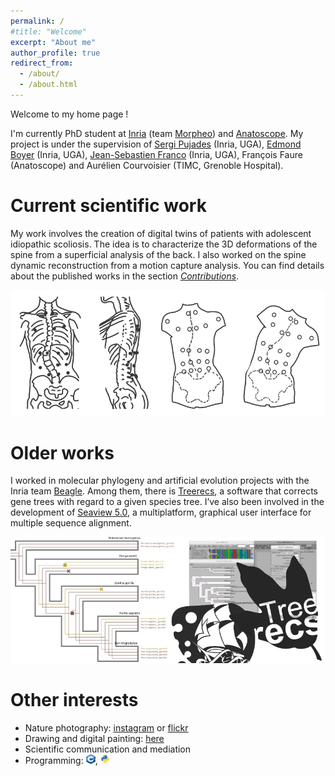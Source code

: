 ```yaml
---
permalink: /
#title: "Welcome"
excerpt: "About me"
author_profile: true
redirect_from: 
  - /about/
  - /about.html
---
```


Welcome to my home page !


I'm currently PhD student at [Inria](https://www.inria.fr/fr) (team [Morpheo](https://team.inria.fr/morpheo/)) and [Anatoscope](https://www.anatoscope.com/). My project is under the supervision of [Sergi Pujades](http://sergipujades.free.fr/) (Inria, UGA), [Edmond Boyer](http://morpheo.inrialpes.fr/people/Boyer/) (Inria, UGA), [Jean-Sebastien Franco](https://morpheo.inrialpes.fr/~franco/) (Inria, UGA), François Faure (Anatoscope) and Aurélien Courvoisier (TIMC, Grenoble Hospital).

# Current scientific work
My work involves the creation of digital twins of patients with adolescent idiopathic scoliosis. The idea is to characterize the 3D deformations of the spine from a superficial analysis of the back. I also worked on the spine dynamic reconstruction from a motion capture analysis. You can find details about the published works in the section [*Contributions*](/publications/).

![Scoliosis Studies](/images/scoliosis_study_smaller.png)


# Older works
I worked in molecular phylogeny and artificial evolution projects with the Inria team [Beagle](https://team.inria.fr/beagle/). Among them, there is [Treerecs](https://project.inria.fr/treerecs/), a software that corrects gene trees with regard to a given species tree. I’ve also been involved in the development of [Seaview 5.0](http://doua.prabi.fr/software/seaview), a multiplatform, graphical user interface for multiple sequence alignment.

![Beagle Studies](/images/beagle_studies_smaller.png)


# Other interests
- Nature photography: [instagram](https://www.instagram.com/cometicon.snaps/) or [flickr](https://www.flickr.com/photos/cometicon/)
- Drawing and digital painting: [here](https://www.instagram.com/cometicon.draws/)
- Scientific communication and mediation
- Programming: <img src="/images/logo_cpp.png" width="15" height="15">, <img src="/images/logo_python.png" width="15" height="15">
